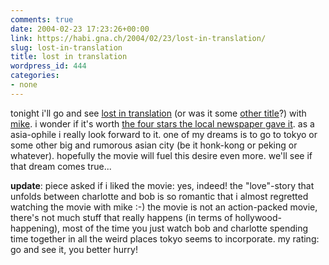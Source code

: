 ```yaml
---
comments: true
date: 2004-02-23 17:23:26+00:00
link: https://habi.gna.ch/2004/02/23/lost-in-translation/
slug: lost-in-translation
title: lost in translation
wordpress_id: 444
categories:
- none
---
```


tonight i'll go and see [lost in translation](https://imdb.com/title/tt0335266/) (or was it some [other title](https://pieceoplastic.com/index.php?p=857)?) with [mike](http://www.stud.uni-karlsruhe.de/~upmw/).
i wonder if it's worth [the four stars the local newspaper gave it](http://asp.ebund.ch/bernerkino/artikel.asp?id=5245).
as a asia-ophile i really look forward to it. one of my dreams is to go to tokyo or some other big and rumorous asian city (be it honk-kong or peking or whatever). hopefully the movie will fuel this desire even more.
we'll see if that dream comes true...

**update**: piece asked if i liked the movie: yes, indeed! the "love"-story that unfolds between charlotte and bob is so romantic that i almost regretted watching the movie with mike :-) the movie is not an action-packed movie, there's not much stuff that really happens (in terms of hollywood-happening), most of the time you just watch bob and charlotte spending time together in all the weird places tokyo seems to incorporate. my rating: go and see it, you better hurry!
